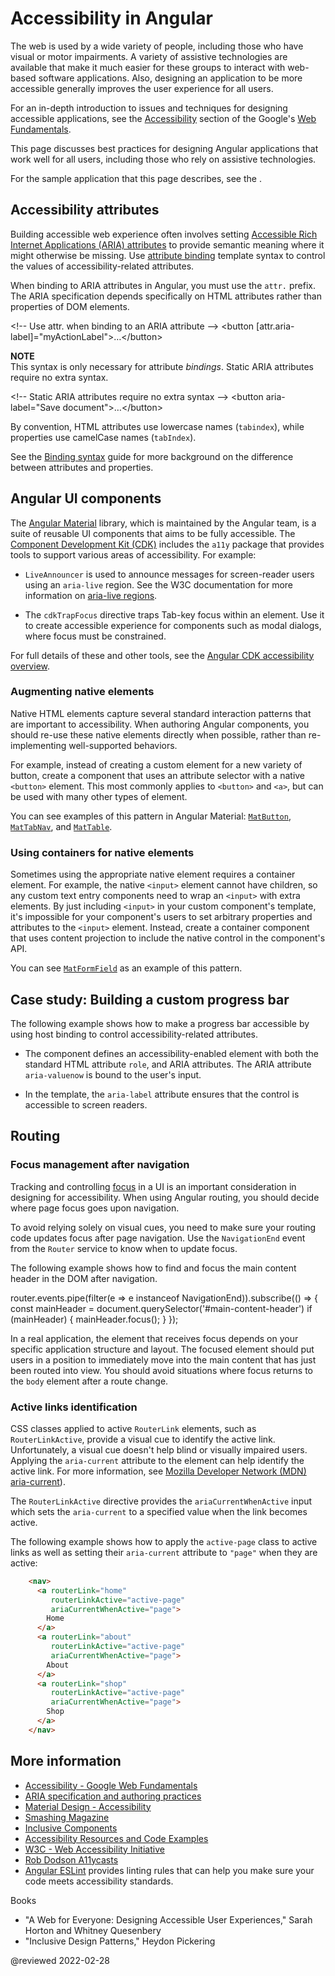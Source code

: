 # Accessibility in Angular

The web is used by a wide variety of people, including those who have visual or motor impairments.
A variety of assistive technologies are available that make it much easier for these groups to interact with web-based software applications.
Also, designing an application to be more accessible generally improves the user experience for all users.

For an in-depth introduction to issues and techniques for designing accessible applications, see the [Accessibility](https://developers.google.com/web/fundamentals/accessibility/#what_is_accessibility) section of the Google's [Web Fundamentals](https://developers.google.com/web/fundamentals).

This page discusses best practices for designing Angular applications that work well for all users, including those who rely on assistive technologies.

<div class="alert is-helpful">

For the sample application that this page describes, see the <live-example></live-example>.

</div>

## Accessibility attributes

Building accessible web experience often involves setting [Accessible Rich Internet Applications (ARIA) attributes](https://developers.google.com/web/fundamentals/accessibility/semantics-aria) to provide semantic meaning where it might otherwise be missing.
Use [attribute binding](guide/attribute-binding) template syntax to control the values of accessibility-related attributes.

When binding to ARIA attributes in Angular, you must use the `attr.` prefix. The ARIA specification depends specifically on HTML attributes rather than properties of DOM elements.

<code-example format="html" language="html">

&lt;!-- Use attr. when binding to an ARIA attribute --&gt;
&lt;button [attr.aria-label]="myActionLabel"&gt;&hellip;&lt;/button&gt;

</code-example>

<div class="alert is-helpful">

**NOTE** <br />
This syntax is only necessary for attribute *bindings*.
Static ARIA attributes require no extra syntax.

<code-example format="html" language="html">

&lt;!-- Static ARIA attributes require no extra syntax --&gt;
&lt;button aria-label="Save document"&gt;&hellip;&lt;/button&gt;

</code-example>

</div>

<div class="alert is-helpful">

By convention, HTML attributes use lowercase names (`tabindex`), while properties use camelCase names (`tabIndex`).

See the [Binding syntax](guide/binding-syntax#html-attribute-vs-dom-property) guide for more background on the difference between attributes and properties.

</div>

## Angular UI components

The [Angular Material](https://material.angular.io) library, which is maintained by the Angular team, is a suite of reusable UI components that aims to be fully accessible.
The [Component Development Kit (CDK)](https://material.angular.io/cdk/categories) includes the `a11y` package that provides tools to support various areas of accessibility.
For example:

*   `LiveAnnouncer` is used to announce messages for screen-reader users using an `aria-live` region.
    See the W3C documentation for more information on [aria-live regions](https://www.w3.org/WAI/PF/aria-1.1/states_and_properties#aria-live).

*   The `cdkTrapFocus` directive traps Tab-key focus within an element.
    Use it to create accessible experience for components such as modal dialogs, where focus must be constrained.

For full details of these and other tools, see the [Angular CDK accessibility overview](https://material.angular.io/cdk/a11y/overview).

### Augmenting native elements

Native HTML elements capture several standard interaction patterns that are important to accessibility.
When authoring Angular components, you should re-use these native elements directly when possible, rather than re-implementing well-supported behaviors.

For example, instead of creating a custom element for a new variety of button, create a component that uses an attribute selector with a native `<button>` element.
This most commonly applies to `<button>` and `<a>`, but can be used with many other types of element.

You can see examples of this pattern in Angular Material:
[`MatButton`](https://github.com/angular/components/blob/50d3f29b6dc717b512dbd0234ce76f4ab7e9762a/src/material/button/button.ts#L67-L69), [`MatTabNav`](https://github.com/angular/components/blob/50d3f29b6dc717b512dbd0234ce76f4ab7e9762a/src/material/tabs/tab-nav-bar/tab-nav-bar.ts#L139), and [`MatTable`](https://github.com/angular/components/blob/50d3f29b6dc717b512dbd0234ce76f4ab7e9762a/src/material/table/table.ts#L22).

### Using containers for native elements

Sometimes using the appropriate native element requires a container element.
For example, the native `<input>` element cannot have children, so any custom text entry components need to wrap an `<input>` with extra elements.
By just including `<input>` in your custom component's template, it's impossible for your component's users  to set arbitrary properties and attributes to the `<input>` element.
Instead, create a container component that uses content projection to include the native control in the component's API.

You can see [`MatFormField`](https://material.angular.io/components/form-field/overview) as an example of this pattern.

## Case study: Building a custom progress bar

The following example shows how to make a progress bar accessible by using host binding to control accessibility-related attributes.

*   The component defines an accessibility-enabled element with both the standard HTML attribute `role`, and ARIA attributes.
    The ARIA attribute `aria-valuenow` is bound to the user's input.

    <code-example header="src/app/progress-bar.component.ts" path="accessibility/src/app/progress-bar.component.ts" region="progressbar-component"></code-example>

*   In the template, the `aria-label` attribute ensures that the control is accessible to screen readers.

    <code-example header="src/app/app.component.html" path="accessibility/src/app/app.component.html" region="template"></code-example>

## Routing

### Focus management after navigation

Tracking and controlling [focus](https://developers.google.com/web/fundamentals/accessibility/focus) in a UI is an important consideration in designing for accessibility.
When using Angular routing, you should decide where page focus goes upon navigation.

To avoid relying solely on visual cues, you need to make sure your routing code updates focus after page navigation.
Use the `NavigationEnd` event from the `Router` service to know when to update focus.

The following example shows how to find and focus the main content header in the DOM after navigation.

<code-example format="typescript" language="typescript">

router.events.pipe(filter(e =&gt; e instanceof NavigationEnd)).subscribe(() =&gt; {
  const mainHeader = document.querySelector('&num;main-content-header')
  if (mainHeader) {
    mainHeader.focus();
  }
});

</code-example>

In a real application, the element that receives focus depends on your specific application structure and layout.
The focused element should put users in a position to immediately move into the main content that has just been routed into view.
You should avoid situations where focus returns to the `body` element after a route change.

### Active links identification

CSS classes applied to active `RouterLink` elements, such as `RouterLinkActive`, provide a visual cue to identify the active link.
Unfortunately, a visual cue doesn't help blind or visually impaired users.
Applying the `aria-current` attribute to the element can help identify the active link.
For more information, see [Mozilla Developer Network (MDN) aria-current](https://developer.mozilla.org/en-US/docs/Web/Accessibility/ARIA/Attributes/aria-current)).

The `RouterLinkActive` directive provides the `ariaCurrentWhenActive` input which sets the `aria-current` to a specified value when the link becomes active.

The following example shows how to apply the `active-page` class to active links as well as setting their `aria-current` attribute to `"page"` when they are active:

```html
    <nav>
      <a routerLink="home"
         routerLinkActive="active-page"
         ariaCurrentWhenActive="page">
        Home
      </a>
      <a routerLink="about"
         routerLinkActive="active-page"
         ariaCurrentWhenActive="page">
        About
      </a>
      <a routerLink="shop"
         routerLinkActive="active-page"
         ariaCurrentWhenActive="page">
        Shop
      </a>
    </nav>
```

<!-- vale Angular.Angular_Spelling = NO -->

## More information

*   [Accessibility - Google Web Fundamentals](https://developers.google.com/web/fundamentals/accessibility)
*   [ARIA specification and authoring practices](https://www.w3.org/TR/wai-aria)
*   [Material Design - Accessibility](https://material.io/design/usability/accessibility.html)
*   [Smashing Magazine](https://www.smashingmagazine.com/search/?q=accessibility)
*   [Inclusive Components](https://inclusive-components.design)
*   [Accessibility Resources and Code Examples](https://dequeuniversity.com/resources)
*   [W3C - Web Accessibility Initiative](https://www.w3.org/WAI/people-use-web)
*   [Rob Dodson A11ycasts](https://www.youtube.com/watch?v=HtTyRajRuyY)
*   [Angular ESLint](https://github.com/angular-eslint/angular-eslint#functionality) provides linting rules that can help you make sure your code meets accessibility standards.

<!-- vale Angular.Angular_Spelling = YES -->

Books

<!-- vale Angular.Google_Quotes = NO -->

*   "A Web for Everyone: Designing Accessible User Experiences," Sarah Horton and Whitney Quesenbery
*   "Inclusive Design Patterns," Heydon Pickering

<!-- vale Angular.Google_Quotes = YES -->

<!-- links -->

<!-- external links -->

<!-- end links -->

@reviewed 2022-02-28
